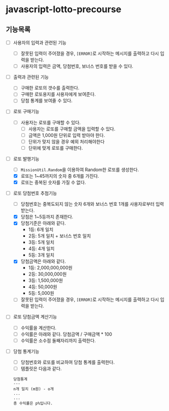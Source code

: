 # javascript-lotto-precourse

## 기능목록

- [ ] 사용자의 입력과 관련된 기능
  - [ ] 잘못된 입력이 주어졌을 경우, `[ERROR]`로 시작하는 메시지를 출력하고 다시 입력을 받는다.
  - [ ] 사용자의 입력은 금액, 당첨번호, 보너스 번호를 받을 수 있다.

- [ ] 출력과 관련된 기능
  - [ ] 구매한 로또의 갯수를 출력한다.
  - [ ] 구매한 로또용지를 사용자에게 보여준다.
  - [ ] 당첨 통계를 보여줄 수 있다.

- [ ] 로또 구매기능
  - [ ] 사용자는 로또를 구매할 수 있다.
    - [ ] 사용자는 로또를 구매할 금액을 입력할 수 있다. 
    - [ ] 금액은 1,000원 단위로 입력 받아야 한다.
    - [ ] 단위가 맞지 않을 경우 예외 처리해야한다
    - [ ] 단위에 맞게 로또를 구매한다.

- [ ] 로또 발행기능
  - [ ] `MissionUtil.Random`을 이용하여 Random한 로또를 생성한다.
  - [x] 로또는 1~45까지의 숫자 중 6개를 가진다.
  - [x] 로또는 중복된 숫자를 가질 수 없다. 

- [ ] 로또 당첨번호 추첨기능
  - [ ] 당첨번호는 중복도되지 않는 숫자 6개와 보너스 번호 1개를 사용자로부터 입력받는다. 
  - [x] 당첨은 1~5등까지 존재한다.
  - [x] 당첨기준은 아래와 같다.
    - 1등: 6개 일치
    - 2등: 5개 일치 + 보너스 번호 일치
    - 3등: 5개 일치
    - 4등: 4개 일치
    - 5등: 3개 일치
  - [x] 당첨금액은 아래와 같다.
    - 1등: 2,000,000,000원
    - 2등: 30,000,000원
    - 3등: 1,500,000원
    - 4등: 50,000원
    - 5등: 5,000원
  - [ ] 잘못된 입력이 주어졌을 경우, `[ERROR]`로 시작하는 메시지를 출력하고 다시 입력을 받는다.
  
- [ ] 로또 당첨금액 계산기능
  - [ ] 수익률을 계산한다.
  - [ ] 수익률은 아래와 같다. 당첨금액 / 구매금액 * 100
  - [ ] 수익률은 소수점 둘째자리까지 출력한다.

- [ ] 당첨 통계기능
  - [ ] 당첨번호와 로또를 비교하여 당첨 통계를 출력한다.
  - [ ] 템플릿은 다음과 같다.
  ```
  당첨통계
  ---
  n개 일치 (m원) - o개
  ...
  ...
  총 수익률은 p%입니다.
  ```

